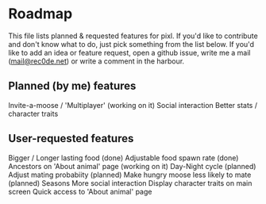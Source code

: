 Roadmap
====
This file lists planned & requested features for pixl.
If you'd like to contribute and don't know what to do, just pick something from the list below.
If you'd like to add an idea or feature request, open a github issue, write me a mail (mail@rec0de.net) or write a comment in the harbour.

## Planned (by me) features
Invite-a-moose / 'Multiplayer' (working on it)
Social interaction
Better stats / character traits

## User-requested features
Bigger / Longer lasting food (done)
Adjustable food spawn rate (done)
Ancestors on 'About animal' page (working on it)
Day-Night cycle (planned)
Adjust mating probabiity (planned)
Make hungry moose less likely to mate (planned)
Seasons
More social interaction
Display character traits on main screen
Quick access to 'About animal' page
